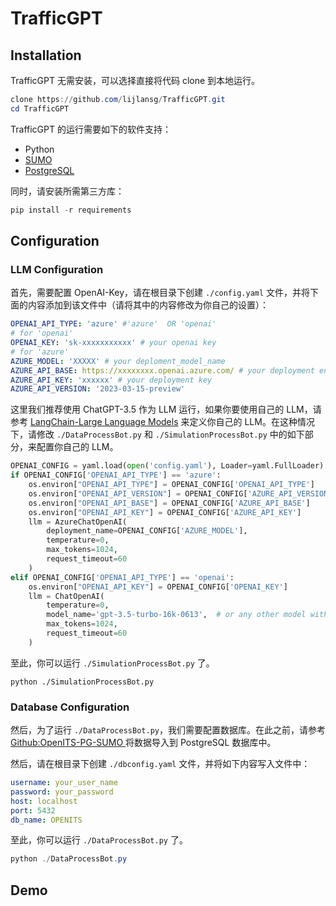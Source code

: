 # TrafficGPT

## Installation

TrafficGPT 无需安装，可以选择直接将代码 clone 到本地运行。

```Powershell
clone https://github.com/lijlansg/TrafficGPT.git
cd TrafficGPT
```

TrafficGPT 的运行需要如下的软件支持：

- Python
- [SUMO](https://sumo.dlr.de/docs/Downloads.php)
- [PostgreSQL](https://www.postgresql.org/download/)

同时，请安装所需第三方库：

```Powershell
pip install -r requirements
```

## Configuration

### LLM Configuration

首先，需要配置 OpenAI-Key，请在根目录下创建 `./config.yaml` 文件，并将下面的内容添加到该文件中（请将其中的内容修改为你自己的设置）：

```yaml
OPENAI_API_TYPE: 'azure' #'azure'  OR 'openai'
# for 'openai'
OPENAI_KEY: 'sk-xxxxxxxxxxx' # your openai key
# for 'azure'
AZURE_MODEL: 'XXXXX' # your deploment_model_name 
AZURE_API_BASE: https://xxxxxxxx.openai.azure.com/ # your deployment endpoint
AZURE_API_KEY: 'xxxxxx' # your deployment key
AZURE_API_VERSION: '2023-03-15-preview'
```

这里我们推荐使用 ChatGPT-3.5 作为 LLM 运行，如果你要使用自己的 LLM，请参考 [LangChain-Large Language Models](https://python.langchain.com/docs/modules/model_io/models/) 来定义你自己的 LLM。在这种情况下，请修改 `./DataProcessBot.py` 和 `./SimulationProcessBot.py` 中的如下部分，来配置你自己的 LLM。

```Python
OPENAI_CONFIG = yaml.load(open('config.yaml'), Loader=yaml.FullLoader)
if OPENAI_CONFIG['OPENAI_API_TYPE'] == 'azure':
    os.environ["OPENAI_API_TYPE"] = OPENAI_CONFIG['OPENAI_API_TYPE']
    os.environ["OPENAI_API_VERSION"] = OPENAI_CONFIG['AZURE_API_VERSION']
    os.environ["OPENAI_API_BASE"] = OPENAI_CONFIG['AZURE_API_BASE']
    os.environ["OPENAI_API_KEY"] = OPENAI_CONFIG['AZURE_API_KEY']
    llm = AzureChatOpenAI(
        deployment_name=OPENAI_CONFIG['AZURE_MODEL'],
        temperature=0,
        max_tokens=1024,
        request_timeout=60
    )
elif OPENAI_CONFIG['OPENAI_API_TYPE'] == 'openai':
    os.environ["OPENAI_API_KEY"] = OPENAI_CONFIG['OPENAI_KEY']
    llm = ChatOpenAI(
        temperature=0,
        model_name='gpt-3.5-turbo-16k-0613',  # or any other model with 8k+ context
        max_tokens=1024,
        request_timeout=60
    )
```

至此，你可以运行 `./SimulationProcessBot.py` 了。

```Powershel
python ./SimulationProcessBot.py
```

### Database Configuration

然后，为了运行 `./DataProcessBot.py`，我们需要配置数据库。在此之前，请参考 [Github:OpenITS-PG-SUMO
](https://github.com/Fdarco/OpenITS-PG-SUMO) 将数据导入到 PostgreSQL 数据库中。

然后，请在根目录下创建 `./dbconfig.yaml` 文件，并将如下内容写入文件中：

```yaml
username: your_user_name
password: your_password
host: localhost
port: 5432
db_name: OPENITS
```

至此，你可以运行 `./DataProcessBot.py` 了。

```Powershell
python ./DataProcessBot.py
```

## Demo 


